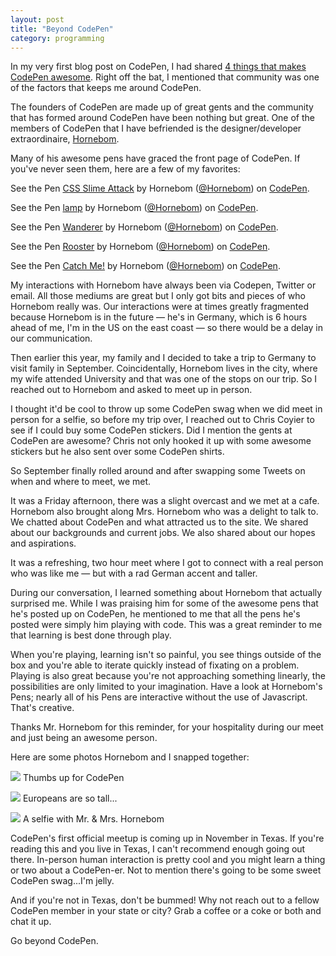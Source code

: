```yaml
---
layout: post
title: "Beyond CodePen"
category: programming
---
```


In my very first blog post on CodePen, I had shared <a href="http://codepen.io/michaellee/blog/4-things-that-makes-codepen-awesome" target="_blank">4 things that makes CodePen awesome</a>. Right off the bat, I mentioned that community was one of the factors that keeps me around CodePen.

The founders of CodePen are made up of great gents and the community that has formed around CodePen have been nothing but great. One of the members of CodePen that I have befriended is the designer/developer extraordinaire, <a href="http://hornebom.com/" target="_blank">Hornebom</a>.

Many of his awesome pens have graced the front page of CodePen. If you've never seen them, here are a few of my favorites:

<p data-height="400" data-theme-id="0" data-slug-hash="ertdf" data-default-tab="result" data-user="Hornebom" class='codepen'>See the Pen <a href='http://codepen.io/Hornebom/pen/ertdf/'>CSS Slime Attack</a> by Hornebom (<a href='http://codepen.io/Hornebom'>@Hornebom</a>) on <a href='http://codepen.io'>CodePen</a>.</p>

<p data-height="296" data-theme-id="0" data-slug-hash="clDsr" data-default-tab="result" data-user="Hornebom" class='codepen'>See the Pen <a href='http://codepen.io/Hornebom/pen/clDsr/'>lamp</a> by Hornebom (<a href='http://codepen.io/Hornebom'>@Hornebom</a>) on <a href='http://codepen.io'>CodePen</a>.</p>

<p data-height="382" data-theme-id="0" data-slug-hash="cIatJ" data-default-tab="result" data-user="Hornebom" class='codepen'>See the Pen <a href='http://codepen.io/Hornebom/pen/cIatJ/'>Wanderer</a> by Hornebom (<a href='http://codepen.io/Hornebom'>@Hornebom</a>) on <a href='http://codepen.io'>CodePen</a>.</p>

<p data-height="500" data-theme-id="0" data-slug-hash="nEwGF" data-default-tab="result" data-user="Hornebom" class='codepen'>See the Pen <a href='http://codepen.io/Hornebom/pen/nEwGF/'>Rooster</a> by Hornebom (<a href='http://codepen.io/Hornebom'>@Hornebom</a>) on <a href='http://codepen.io'>CodePen</a>.</p>

<p data-height="688" data-theme-id="0" data-slug-hash="sAHtF" data-default-tab="result" data-user="Hornebom" class='codepen'>See the Pen <a href='http://codepen.io/Hornebom/pen/sAHtF/'>Catch Me!</a> by Hornebom (<a href='http://codepen.io/Hornebom'>@Hornebom</a>) on <a href='http://codepen.io'>CodePen</a>.</p>

My interactions with Hornebom have always been via Codepen, Twitter or email. All those mediums are great but I only got bits and pieces of who Hornebom really was. Our interactions were at times greatly fragmented because Hornebom is in the future &mdash; he's in Germany, which is 6 hours ahead of me, I'm in the US on the east coast &mdash; so there would be a delay in our communication.

Then earlier this year, my family and I decided to take a trip to Germany to visit family in September. Coincidentally, Hornebom lives in the city, where my wife attended University and that was one of the stops on our trip. So I reached out to Hornebom and asked to meet up in person.

I thought it'd be cool to throw up some CodePen swag when we did meet in person for a selfie, so before my trip over, I reached out to Chris Coyier to see if I could buy some CodePen stickers. Did I mention the gents at CodePen are awesome? Chris not only hooked it up with some awesome stickers but he also sent over some CodePen shirts.

So September finally rolled around and after swapping some Tweets on when and where to meet, we met.

It was a Friday afternoon, there was a slight overcast and we met at a cafe. Hornebom also brought along Mrs. Hornebom who was a delight to talk to. We chatted about CodePen and what attracted us to the site. We shared about our backgrounds and current jobs. We also shared about our hopes and aspirations.

It was a refreshing, two hour meet where I got to connect with a real person who was like me &mdash; but with a rad German accent and taller.

During our conversation, I learned something about Hornebom that actually surprised me. While I was praising him for some of the awesome pens that he's posted up on CodePen, he mentioned to me that all the pens he's posted were simply him playing with code. This was a great reminder to me that learning is best done through play.

When you're playing, learning isn't so painful, you see things outside of the box and you're able to iterate quickly instead of fixating on a problem. Playing is also great because you're not approaching something linearly, the possibilities are only limited to your imagination. Have a look at Hornebom's Pens; nearly all of his Pens are interactive without the use of Javascript. That's creative.

Thanks Mr. Hornebom for this reminder, for your hospitality during our meet and just being an awesome person.

Here are some photos Hornebom and I snapped together:

![](https://dl.dropboxusercontent.com/u/1228961/michaellee/2014/10%20-%20October/hornebom-01.jpg)
Thumbs up for CodePen

![](https://dl.dropboxusercontent.com/u/1228961/michaellee/2014/10%20-%20October/hornebom-02.jpg)
Europeans are so tall...

![](https://dl.dropboxusercontent.com/u/1228961/michaellee/2014/10%20-%20October/hornebom-03.jpg)
A selfie with Mr. &amp; Mrs. Hornebom

CodePen's first official meetup is coming up in November in Texas. If you're reading this and you live in Texas, I can't recommend enough going out there. In-person human interaction is pretty cool and you might learn a thing or two about a CodePen-er. Not to mention there's going to be some sweet CodePen swag...I'm jelly.

And if you're not in Texas, don't be bummed! Why not reach out to a fellow CodePen member in your state or city? Grab a coffee or a coke or both and chat it up.

Go beyond CodePen.

<script async src="//codepen.io/assets/embed/ei.js"></script>

